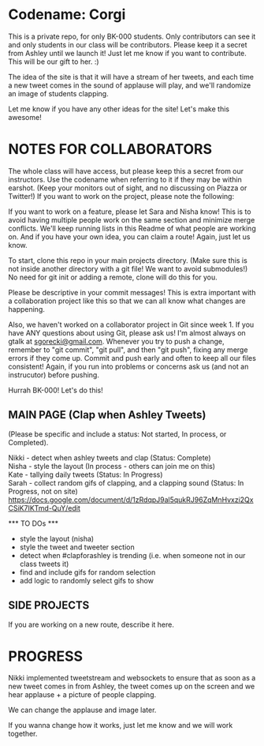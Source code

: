Codename: Corgi
=================================
This is a private repo, for only BK-000 students. Only contributors can see it and only students in our class will be contributors. Please keep it a secret from Ashley until we launch it! Just let me know if you want to contribute. This will be our gift to her. :)

The idea of the site is that it will have a stream of her tweets, and each time a new tweet comes in the sound of applause will play, and we'll randomize an image of students clapping.

Let me know if you have any other ideas for the site! Let's make this awesome!

NOTES FOR COLLABORATORS
=======================
The whole class will have access, but please keep this a secret from our instructors. Use the codename when referring to it if they may be within earshot. (Keep your monitors out of sight, and no discussing on Piazza or Twitter!) If you want to work on the project, please note the following:

If you want to work on a feature, please let Sara and Nisha know! This is to avoid having multiple people work on the same section and minimize merge conflicts. We'll keep running lists in this Readme of what people are working on. And if you have your own idea, you can claim a route! Again, just let us know.

To start, clone this repo in your main projects directory. (Make sure this is not inside another directory with a git file! We want to avoid submodules!) No need for git init or adding a remote, clone will do this for you.

Please be descriptive in your commit messages! This is extra important with a collaboration project like this so that we can all know what changes are happening.

Also, we haven't worked on a collaborator project in Git since week 1. If you have ANY questions about using Git, please ask us! I'm almost always on gtalk at sgorecki@gmail.com. Whenever you try to push a change, remember to "git commit", "git pull", and then "git push", fixing any merge errors if they come up. Commit and push early and often to keep all our files consistent! Again, if you run into problems or concerns ask us (and not an instrucutor) before pushing.

Hurrah BK-000! Let's do this!

MAIN PAGE (Clap when Ashley Tweets)
----------------
(Please be specific and include a status: Not started, In process, or Completed). <br/>

Nikki - detect when ashley tweets and clap (Status: Complete) <br/>
Nisha - style the layout (In process - others can join me on this)<br>
Kate - tallying daily tweets (Status: In Progress) <br>
Sarah - collect random gifs of clapping, and a clapping sound (Status: In Progress, not on site) https://docs.google.com/document/d/1zRdqpJ9al5qukRJ96ZqMnHvxzi2QxCSiK7IKTmd-QuY/edit <br>


*** TO DOs ***
- style the layout (nisha)
- style the tweet and tweeter section
- detect when #clapforashley is trending (i.e. when someone not in our class tweets it)
- find and include gifs for random selection
- add logic to randomly select gifs to show 


SIDE PROJECTS
-----------------
If you are working on a new route, describe it here.


PROGRESS
=======================
Nikki implemented tweetstream and websockets to ensure that as soon as a new tweet comes in from Ashley, the tweet comes up on the screen and we hear applause + a picture of people clapping.

We can change the applause and image later.

If you wanna change how it works, just let me know and we will work together.

